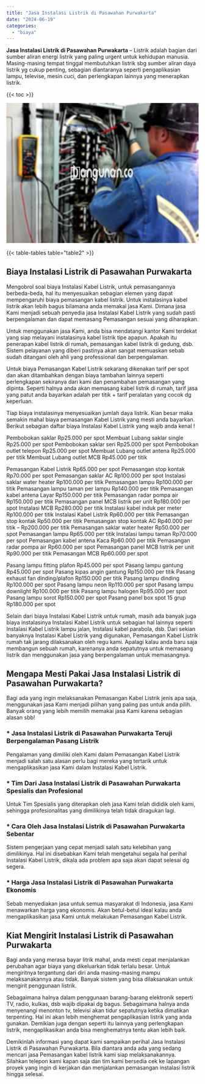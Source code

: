 ```yaml
---
title: "Jasa Instalasi Listrik di Pasawahan Purwakarta"
date: "2024-06-19"
categories: 
  - "biaya"
---
```


**Jasa Instalasi Listrik di Pasawahan Purwakarta** – Listrik adalah bagian dari sumber aliran energi listrik yang paling urgent untuk kehidupan manusia. Masing-masing tempat tinggal membutuhkan listrik sbg sumber aliran daya listrik yg cukup penting, sebagian diantaranya seperti pengaplikasian lampu, televise, mesin cuci, dan perlengkapan lainnya yang menerapkan listrik.

{{< toc >}}

![Jasa Instalasi Listrik di Pasawahan Purwakarta](/images/instalasi-listrik-murah24.png)

{{< table-tables table="table2" >}}

## Biaya Instalasi Listrik di Pasawahan Purwakarta

Mengobrol soal biaya Instalasi Kabel Listrik, untuk pemasangannya berbeda-beda, hal itu menyesuaikan sebagian elemen yang dapat mempengaruhi biaya pemasangan kabel listrik. Untuk instalasinya kabel listrik akan lebih bagus bilamana anda memakai jasa Kami. Dimana jasa Kami menjadi sebuah penyedia jasa Instalasi Kabel Listrik yang sudah pasti berpengalaman dan dapat memasang Pemasangan sesuai yang diharapkan.

Untuk menggunakan jasa Kami, anda bisa mendatangi kantor Kami terdekat yang siap melayani instalasinya kabel listrik tipe apapun. Apakah itu penerapan kabel listrik di rumah, pemasangan kabel listrik di gedung, dsb. Sistem pelayanan yang diberi pastinya akan sangat memuaskan sebab sudah ditangani oleh ahli yang professional dan berpengalaman.

Untuk biaya Pemasangan Kabel Listrik sekarang dikenakan tarif per spot dan akan ditambahkan dengan biaya tambahan lainnya seperti perlengkapan sekiranya dari kami dan penambahan pemasangan yang dipinta. Seperti halnya anda akan memasang kabel listrik di rumah, tarif jasa yang patut anda bayarkan adalah per titik + tarif peralatan yang cocok dg keperluan.

Tiap biaya instalasinya menyesuaikan jumlah daya listrik. Kian besar maka semakin mahal biaya pemasangan Kabel Listrik yang mesti anda bayarkan. Berikut sebagian daftar biaya Instalasi Kabel Listrik yang wajib anda kenal !

Pembobokan saklar Rp25.000 per spot Membuat Lubang saklar single Rp25.000 per spot Pembobokan saklar seri Rp25.000 per spot Pembobokan outlet telepon Rp25.000 per spot Membuat Lubang outlet antena Rp25.000 per titik Membuat Lubang outlet MCB Rp45.000 per titik

Pemasangan Kabel Listrik Rp65.000 per spot Pemasangan stop kontak Rp70.000 per spot Pemasangan saklar AC Rp100.000 per spot Instalasi saklar water heater Rp100.000 per titik Pemasangan lampu Rp100.000 per titik Pemasangan lampu taman per lampu Rp140.000 per titik Pemasangan kabel antena Layar Rp150.000 per titik Pemasangan radar pompa air Rp150.000 per titik Pemasangan panel MCB listrik per unit Rp180.000 per spot Instalasi MCB Rp280.000 per titik Instalasi kabel induk per meter Rp100.000 per titik Instalasi Kabel Listrik Rp60.000 per titik Pemasangan stop kontak Rp50.000 per titik Pemasangan stop kontak AC Rp40.000 per titik – Rp200.000 per titik Pemasangan saklar water heater Rp50.000 per spot Pemasangan lampu Rp65.000 per titik Instalasi lampu taman Rp70.000 per spot Pemasangan kabel antena Kaca Rp60.000 per titik Pemasangan radar pompa air Rp60.000 per spot Pemasangan panel MCB listrik per unit Rp90.000 per titik Pemasangan MCB Rp60.000 per spot

Pasang lampu fitting plafon Rp45.000 per spot Pasang lampu gantung Rp45.000 per spot Pasang kipas angin gantung Rp150.000 per titik Pasang exhaust fan dinding/plafon Rp150.000 per titik Pasang lampu dinding Rp100.000 per spot Pasang lampu neon Rp110.000 per spot Pasang lampu downlight Rp100.000 per titik Pasang lampu halogen Rp95.000 per spot Pasang lampu sorot Rp150.000 per spot Pasang panel box spot 15 grup Rp180.000 per spot

Selain dari biaya Instalasi Kabel Listrik untuk rumah, masih ada banyak juga biaya instalasinya Instalasi Kabel Listrik untuk sebagian hal lainnya seperti Instalasi Kabel Listrik lampu jalan, Instalasi kabel parabola, dsb. Dari sekian banyaknya Instalasi Kabel Listrik yang digunakan, Pemasangan Kabel Listrik rumah tak jarang dilaksanakan oleh regu kami. Apalagi kalau anda baru saja membangun sebuah rumah, karenanya anda sepatutnya untuk memasang listrik dan menggunakan jasa yang berpengalaman untuk memasangnya.

## Mengapa Mesti Pakai Jasa Instalasi Listrik di Pasawahan Purwakarta?

Bagi ada yang ingin melaksanakan Pemasangan Kabel Listrik jenis apa saja, menggunakan jasa Kami menjadi pilihan yang paling pas untuk anda pilih. Banyak orang yang lebih memilih memakai jasa Kami karena sebagian alasan sbb!

### \* Jasa Instalasi Listrik di Pasawahan Purwakarta Teruji Berpengalaman Pasang Listrik

Pengalaman yang dimiliki oleh Kami dalam Pemasangan Kabel Listrik menjadi salah satu alasan perlu bagi mereka yang tertarik untuk mengaplikasikan jasa Kami dalam Instalasi Kabel Listrik.

### \* Tim Dari Jasa Instalasi Listrik di Pasawahan Purwakarta Spesialis dan Profesional

Untuk Tim Spesialis yang diterapkan oleh jasa Kami telah dididik oleh kami, sehingga profesionalitas yang dimilikinya telah tidak diragukan lagi.

### \* Cara Oleh Jasa Instalasi Listrik di Pasawahan Purwakarta Sebentar

Sistem pengerjaan yang cepat menjadi salah satu kelebihan yang dimilikinya. Hal ini disebabkan Kami telah mengetahui segala hal perihal Instalasi Kabel Listrik, dikala ada problem apa saja akan dapat selesai dg segera.

### \* Harga Jasa Instalasi Listrik di Pasawahan Purwakarta Ekonomis

Sebab menyediakan jasa untuk semua masyarakat di Indonesia, jasa Kami menawarkan harga yang ekonomis. Akan betul-betul ideal kalau anda mengaplikasikan jasa Kami untuk melakukan Pemasangan Kabel Listrik.

## Kiat Mengirit Instalasi Listrik di Pasawahan Purwakarta


Bagi anda yang merasa bayar litrik mahal, anda mesti cepat menjalankan perubahan agar biaya yang dikeluarkan tidak terlalu besar. Untuk mengiritnya tergantung dari diri anda masing-masing mampu melaksanakannya atau tidak. Banyak sistem yang bisa dilaksanakan untuk mengirit penggunaan listrik.

Sebagaimana halnya dalam penggunaan barang-barang elektronik seperti TV, radio, kulkas, dsb wajib dipakai dg bagus. Sebagaimana halnya anda menyenangi menonton tv, televisi akan tidur sepatutnya ketika dimatikan terpenting. Hal ini akan lebih menghemat pengaplikasian listrik yang anda gunakan. Demikian juga dengan seperti itu lainnya yang perlengkapan listrik, mengaplikasikan anda bisa menghematnya tentu akan lebih baik.

Demikinlah informasi yang dapat kami sampaikan perihal Jasa Instalasi Listrik di Pasawahan Purwakarta. Bila diantara anda ada yang sedang mencari jasa Pemasangan kabel listrik kami siap melaksanakannya. Silahkan telepon kami kapan saja dan tim kami bersedia cek ke lapangan proyek yang ingin di kerjakan dan menjalankan pemasangan instalasi listrik hingga selesai.
